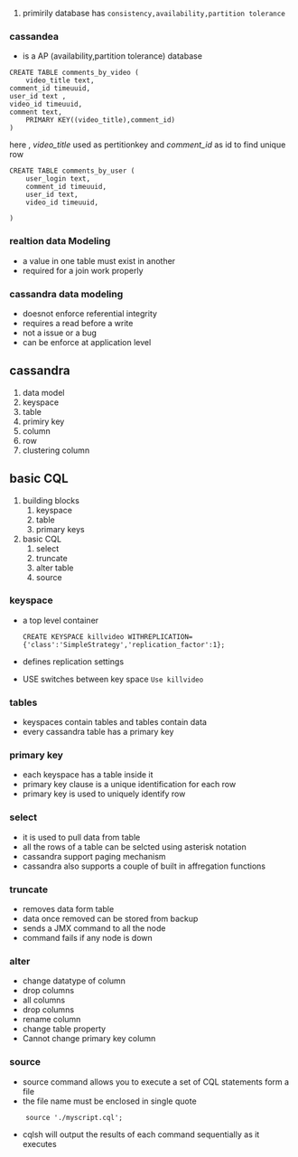 1. primirily database has 
`consistency,availability,partition tolerance`

### cassandea 
- is a  AP (availability,partition tolerance) database 

```
CREATE TABLE comments_by_video (
    video_title text,
comment_id timeuuid,
user_id text ,
video_id timeuuid,
comment text,
    PRIMARY KEY((video_title),comment_id)
)
```
here , *video_title* used as pertitionkey  and  *comment_id* as id to find unique row

```
CREATE TABLE comments_by_user (
    user_login text,
    comment_id timeuuid, 
    user_id text, 
    video_id timeuuid, 
    
)
```

### realtion data Modeling 
- a value in one table must exist in another 
- required for a join work properly

### cassandra data modeling 
- doesnot  enforce referential integrity 
- requires a read before a write 
- not a issue or a bug 
- can be enforce at application level

## cassandra 
1. data model 
2. keyspace 
3. table 
4. primiry key 
5. column 
6. row 
7. clustering column

## basic CQL
1. building blocks 
    1. keyspace 
    2. table 
    3. primary keys 
2. basic CQL 
    1. select 
    2. truncate 
    3. alter table 
    4. source

### keyspace 

- a top level container 
    ```
    CREATE KEYSPACE killvideo WITHREPLICATION={'class':'SimpleStrategy','replication_factor':1}; 
    ```

- defines replication settings 
- USE switches between key space
    `Use killvideo`

### tables 
- keyspaces contain tables and tables contain data 
- every cassandra table has a primary key

### primary key 
- each keyspace has a table inside it 
- primary key clause is a unique identification for each row
- primary key is used to uniquely identify row 

### select 
- it is used to pull data from table 
- all the rows of a table can be selcted using asterisk notation 
- cassandra support paging mechanism 
- cassandra also supports a couple of built in affregation functions

### truncate 
- removes data form table 
- data once removed can be stored from backup
- sends a JMX command to all the node 
- command fails if any node is down 

### alter 
- change datatype of column 
- drop columns 
- all columns 
- drop columns
- rename column 
- change table property
- Cannot change primary key column 

### source 
- source command allows you to execute a set of CQL statements form a file 
- the file name must be enclosed in single quote 
```
    source './myscript.cql';
```
- cqlsh will output the results of each command sequentially as it executes 



















